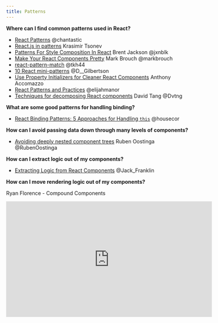 ```yaml
---
title: Patterns
---
```


**Where can I find common patterns used in React?**
* [React Patterns](http://reactpatterns.com) @chantastic
* [React.js in patterns](http://krasimirtsonev.com/blog/article/react-js-in-design-patterns) Krasimir Tsonev
* [Patterns For Style Composition In React](http://jxnblk.com/writing/posts/patterns-for-style-composition-in-react) Brent Jackson @jxnblk
* [Make Your React Components Pretty](https://medium.com/walmartlabs/make-your-react-components-pretty-a1ae4ec0f56e#.ctwfvx379) Mark Brouch @markbrouch
* [react-pattern-match](https://twitter.com/tkh44/status/827605381337735168/photo/1) @tkh44
* [10 React mini-patterns](https://hackernoon.com/10-react-mini-patterns-c1da92f068c5#.nz1zzh6qf) @D__Gilbertson
* [Use Property Initializers for Cleaner React Components](https://www.fullstackreact.com/articles/use-property-initializers-for-cleaner-react-components) Anthony Accomazzo
* [React Patterns and Practices](http://elijahmanor.com/talks/react-patterns-practices) @elijahmanor
* [Techniques for decomposing React components](https://medium.com/@Dvtng/techniques-for-decomposing-react-components-e8a1081ef5da) David Tang @Dvtng


**What are some good patterns for handling binding?**
* [React Binding Patterns: 5 Approaches for Handling `this`](https://medium.freecodecamp.com/react-binding-patterns-5-approaches-for-handling-this-92c651b5af56) @housecor


**How can I avoid passing data down through many levels of components?**

* [Avoiding deeply nested component trees](https://medium.com/@RubenOostinga/avoiding-deeply-nested-component-trees-973edb632991) Ruben Oostinga @RubenOostinga


**How can I extract logic out of my components?**
* [Extracting Logic from React Components](https://javascriptplayground.com/blog/2017/07/react-extracting-logic) @Jack_Franklin


**How can I move rendering logic out of my components?**

Ryan Florence - Compound Components

<iframe width="560" height="315" src="https://www.youtube.com/embed/hEGg-3pIHlE" frameborder="0" allowfullscreen></iframe>

